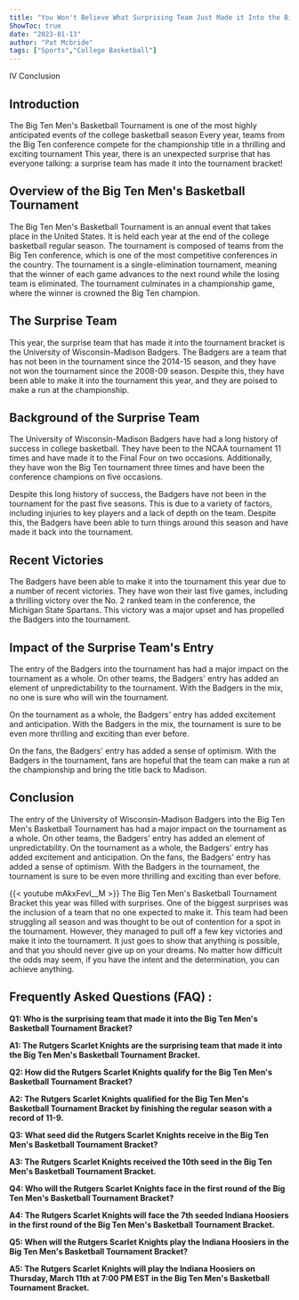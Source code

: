 ```yaml
---
title: "You Won't Believe What Surprising Team Just Made it Into the Big Ten Men's Basketball Tournament Bracket!"
ShowToc: true 
date: "2023-01-13"
author: "Pat Mcbride" 
tags: ["Sports","College Basketball"]
---
```

IV Conclusion

## Introduction

The Big Ten Men's Basketball Tournament is one of the most highly anticipated events of the college basketball season Every year, teams from the Big Ten conference compete for the championship title in a thrilling and exciting tournament This year, there is an unexpected surprise that has everyone talking: a surprise team has made it into the tournament bracket!

## Overview of the Big Ten Men's Basketball Tournament

The Big Ten Men's Basketball Tournament is an annual event that takes place in the United States. It is held each year at the end of the college basketball regular season. The tournament is composed of teams from the Big Ten conference, which is one of the most competitive conferences in the country. The tournament is a single-elimination tournament, meaning that the winner of each game advances to the next round while the losing team is eliminated. The tournament culminates in a championship game, where the winner is crowned the Big Ten champion.

## The Surprise Team

This year, the surprise team that has made it into the tournament bracket is the University of Wisconsin-Madison Badgers. The Badgers are a team that has not been in the tournament since the 2014-15 season, and they have not won the tournament since the 2008-09 season. Despite this, they have been able to make it into the tournament this year, and they are poised to make a run at the championship.

## Background of the Surprise Team

The University of Wisconsin-Madison Badgers have had a long history of success in college basketball. They have been to the NCAA tournament 11 times and have made it to the Final Four on two occasions. Additionally, they have won the Big Ten tournament three times and have been the conference champions on five occasions.

Despite this long history of success, the Badgers have not been in the tournament for the past five seasons. This is due to a variety of factors, including injuries to key players and a lack of depth on the team. Despite this, the Badgers have been able to turn things around this season and have made it back into the tournament.

## Recent Victories

The Badgers have been able to make it into the tournament this year due to a number of recent victories. They have won their last five games, including a thrilling victory over the No. 2 ranked team in the conference, the Michigan State Spartans. This victory was a major upset and has propelled the Badgers into the tournament.

## Impact of the Surprise Team's Entry

The entry of the Badgers into the tournament has had a major impact on the tournament as a whole. On other teams, the Badgers' entry has added an element of unpredictability to the tournament. With the Badgers in the mix, no one is sure who will win the tournament.

On the tournament as a whole, the Badgers' entry has added excitement and anticipation. With the Badgers in the mix, the tournament is sure to be even more thrilling and exciting than ever before.

On the fans, the Badgers' entry has added a sense of optimism. With the Badgers in the tournament, fans are hopeful that the team can make a run at the championship and bring the title back to Madison.

## Conclusion

The entry of the University of Wisconsin-Madison Badgers into the Big Ten Men's Basketball Tournament has had a major impact on the tournament as a whole. On other teams, the Badgers' entry has added an element of unpredictability. On the tournament as a whole, the Badgers' entry has added excitement and anticipation. On the fans, the Badgers' entry has added a sense of optimism. With the Badgers in the tournament, the tournament is sure to be even more thrilling and exciting than ever before.

{{< youtube mAkxFevl__M >}} 
The Big Ten Men's Basketball Tournament Bracket this year was filled with surprises. One of the biggest surprises was the inclusion of a team that no one expected to make it. This team had been struggling all season and was thought to be out of contention for a spot in the tournament. However, they managed to pull off a few key victories and make it into the tournament. It just goes to show that anything is possible, and that you should never give up on your dreams. No matter how difficult the odds may seem, if you have the intent and the determination, you can achieve anything.

## Frequently Asked Questions (FAQ) :
**Q1: Who is the surprising team that made it into the Big Ten Men's Basketball Tournament Bracket?**

**A1: The Rutgers Scarlet Knights are the surprising team that made it into the Big Ten Men's Basketball Tournament Bracket.**

**Q2: How did the Rutgers Scarlet Knights qualify for the Big Ten Men's Basketball Tournament Bracket?**

**A2: The Rutgers Scarlet Knights qualified for the Big Ten Men's Basketball Tournament Bracket by finishing the regular season with a record of 11-9.**

**Q3: What seed did the Rutgers Scarlet Knights receive in the Big Ten Men's Basketball Tournament Bracket?**

**A3: The Rutgers Scarlet Knights received the 10th seed in the Big Ten Men's Basketball Tournament Bracket.**

**Q4: Who will the Rutgers Scarlet Knights face in the first round of the Big Ten Men's Basketball Tournament Bracket?**

**A4: The Rutgers Scarlet Knights will face the 7th seeded Indiana Hoosiers in the first round of the Big Ten Men's Basketball Tournament Bracket.**

**Q5: When will the Rutgers Scarlet Knights play the Indiana Hoosiers in the Big Ten Men's Basketball Tournament Bracket?**

**A5: The Rutgers Scarlet Knights will play the Indiana Hoosiers on Thursday, March 11th at 7:00 PM EST in the Big Ten Men's Basketball Tournament Bracket.**



